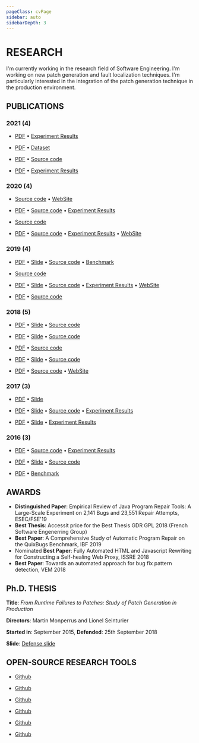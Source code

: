 ```yaml
---
pageClass: cvPage
sidebar: auto
sidebarDepth: 3
---
```


# RESEARCH 

I'm currently working in the research field of Software Engineering. 
I'm working on new patch generation and fault localization techniques.
I'm particularly interested in the integration of the patch generation technique in the production environment.


## PUBLICATIONS

### 2021 (4)

 * <cv 
	name="A large-scale study on human-cloned changes for automated program repair" 
	url="https://arxiv.org/abs/2104.02386" 
	date="2021"
	description="Research in automatic program repair has shown that real bugs can be automatically fixed. However, there are several challenges involved in such a task that are not yet fully addressed. As an example, consider that a test-suite-based repair tool performs a change in a program to fix a bug spotted by a failing test case, but then the same or another test case fails. This could mean that the change is a partial fix for the bug or that another bug was manifested. However, the repair tool discards the change and possibly performs other repair attempts. One might wonder if the applied change should be also applied in other locations in the program so that the bug is fully fixed. In this paper, we are interested in investigating the extent of bug fix changes being cloned by developers within patches. Our goal is to investigate the need of multi-location repair by using identical or similar changes in identical or similar contexts. To do so, we analyzed 3,049 multi-hunk patches from the ManySStuBs4J dataset, which is a large dataset of single statement bug fix changes. We found out that 68% of the multi-hunk patches contain at least one change clone group. Moreover, most of these patches (70%) are strictly-cloned ones, which are patches fully composed of changes belonging to one single change clone group. Finally, most of the strictly-cloned patches (89%) contain change clones with identical changes, independently of their contexts. We conclude that automated solutions for creating patches composed of identical or similar changes can be useful for fixing bugs."
	:authors="[{
		lastname: 'Madeiral',
		firstname: 'Fernanda',
		url: 'https://fermadeiral.github.io/'
	},{
		lastname: 'Durieux',
		firstname: 'Thomas',
		url: 'https://durieux.me'
	}]"
	acceptance="66%, 8/12"
	role="Proceedings of the 18th International Conference on Mining Software Repositories (MSR '21)"></cv>
	[PDF](https://arxiv.org/abs/2104.02386) • [Experiment Results](https://github.com/software-bugs/change-clone)

 * <cv 
	name="DUETS: A Dataset of Reproducible Pairs of Java Library-Clients"
	url="http://arxiv.org/abs/2103.09672" 
	date="2021"
	description="Software engineering researchers look for software artifacts to study their characteristics or to evaluate new techniques. In this paper, we introduce DUETS, a new dataset of software libraries and their clients. This dataset can be exploited to gain many different insights, such as API usage, usage inputs, or novel observations about the test suites of clients and libraries. DUETS is meant to support both static and dynamic analysis. This means that the libraries and the clients compile correctly, they are executable and their test suites pass. The dataset is composed of open-source projects that have more than five stars on GitHub. The final dataset contains 395 libraries and 2,874 clients. Additionally, we provide the raw data that we use to create this dataset, such as 34,560 pom.xml files or the complete file list from 34,560 projects. This dataset can be used to study how libraries are used by their clients or as a list of software projects that succesfully build. The client’s test suite can be used as an additional verification step for code transformation techniques that modify the libraries."
	:authors="[{
		lastname: 'Durieux',
		firstname: 'Thomas',
		url: 'https://durieux.me'
	},{
		lastname: 'César',
		firstname: 'Soto Valero',
		url: 'https://www.cesarsotovalero.net/'
	},{
		lastname: 'Baudry',
		firstname: 'Benoit',
		url: 'https://softwarediversity.eu/'
	}]"
	role="Proceedings of the 18th International Conference on Mining Software Repositories (MSR '21)"></cv>
	[PDF](http://arxiv.org/abs/2103.09672) • [Dataset](https://github.com/castor-software/Duets)

 * <cv 
	name="Automated Classification of Overfitting Patches with Statically Extracted Code Features"
	url="https://arxiv.org/abs/1910.12057" 
	date="2021"
	description="Automatic program repair (APR) aims to reduce the cost of manually fixing software defects. However, APR suffers from generating a multitude of overfitting patches, those patches that fail to correctly repair the defect beyond making the tests pass. This paper presents a novel overfitting patch detection system called ODS to assess the correctness of APR patches. ODS first statically compares a patched program and a buggy program in order to extract code features at the abstract syntax tree (AST) level. Then, ODS uses supervised learning with the captured code features and patch correctness labels to automatically learn a probabilistic model. The learned ODS model can then finally be applied to classify new and unseen program repair patches. We conduct a large-scale experiment to evaluate the effectiveness of ODS on patch correctness classification based on 10,302 patches from Defects4J, Bugs.jar and Bears benchmarks. The empirical evaluation shows that ODS is able to correctly classify 71.9% of program repair patches from 26 projects, which improves the state-of-the-art. ODS is applicable in practice and can be employed as a post-processing procedure to classify the patches generated by different APR systems."
	:authors="[{
		lastname: 'Ye',
		firstname: 'He',
		url: 'https://www.kth.se/profile/heye'
	},{
		lastname: 'Gu',
		firstname: 'Jian',
	},{
		lastname: 'Martinez',
		firstname: 'Matias',
		url: 'http://www.martinezmatias.com'
	},{
		lastname: 'Durieux',
		firstname: 'Thomas',
		url: 'https://durieux.me'
	},{
		lastname: 'Monperrus',
		firstname: 'Martin',
		url: 'https://www.monperrus.net/martin/'
	}]"
	role="IEEE Transactions on Software Engineering"></cv>
	[PDF](https://arxiv.org/abs/1910.12057) • [Source code](https://github.com/kth-tcs/overfitting-analysis)

 * <cv 
	name="A comprehensive study of automatic program repair on the QuixBugs benchmark"
	url="https://arxiv.org/abs/1805.03454" 
	date="2021"
	description="Automatic program repair papers tend to repeatedly use the same benchmarks. This poses a threat to the external validity of the findings of the program repair research community. In this paper, we perform an empirical study of automatic repair on a benchmark of bugs called QuixBugs, which has been little studied. In this paper, (1) We report on the characteristics of QuixBugs; (2) We study the effectiveness of 10 program repair tools on it; (3) We apply three patch correctness assessment techniques to comprehensively study the presence of overfitting patches in QuixBugs. Our key results are: (1) 16/40 buggy programs in QuixBugs can be repaired with at least a test suite adequate patch; (2) A total of 338 plausible patches are generated on the QuixBugs by the considered tools, and 53.3% of them are overfitting patches according to our manual assessment; (3) The three automated patch correctness assessment techniques, RGTEvosuite, RGTInputSampling and GTInvariants, achieve an accuracy of 98.2%, 80.8% and 58.3% in overfitting detection, respectively. To our knowledge, this is the largest empirical study of automatic repair on QuixBugs, combining both quantitative and qualitative insights. All our empirical results are publicly available on GitHub in order to facilitate future research on automatic program repair."
	:authors="[{
		lastname: 'Ye',
		firstname: 'He',
		url: 'https://www.kth.se/profile/heye'
	},{
		lastname: 'Martinez',
		firstname: 'Matias',
		url: 'http://www.martinezmatias.com'
	},{
		lastname: 'Durieux',
		firstname: 'Thomas',
		url: 'https://durieux.me'
	},{
		lastname: 'Monperrus',
		firstname: 'Martin',
		url: 'https://www.monperrus.net/martin/'
	}]"
	role="Journal of Systems and Software"></cv>
	[PDF](https://arxiv.org/abs/1805.03454) • [Experiment Results](https://github.com/KTH/quixbugs-experiment)


### 2020 (4)

* <cv 
	name="SmartBugs: a framework to analyze solidity smart contracts" 
	url="https://dl.acm.org/doi/10.1145/3324884.3415298" 
	date="2020"
	description="Over the last few years, there has been substantial research on automated analysis, testing, and debugging of Ethereum smart contracts. However, it is not trivial to compare and reproduce that research. To address this, we present an empirical evaluation of 9 state-of-the-art automated analysis tools using two new datasets: i) a dataset of 69 annotated vulnerable smart contracts that can be used to evaluate the precision of analysis tools; and ii) a dataset with all the smart contracts in the Ethereum Blockchain that have Solidity source code available on Etherscan (a total of 47,518 contracts). The datasets are part of SmartBugs, a new extendable execution framework that we created to facilitate the integration and comparison between multiple analysis tools and the analysis of Ethereum smart contracts. We used SmartBugs to execute the 9 automated analysis tools on the two datasets. In total, we ran 428,337 analyses that took approximately 564 days and 3 hours, being the largest experimental setup to date both in the number of tools and in execution time. We found that only 42% of the vulnerabilities from our annotated dataset are detected by all the tools, with the tool Mythril having the higher accuracy (27%). When considering the largest dataset, we observed that 97% of contracts are tagged as vulnerable, thus suggesting a considerable number of false positives. Indeed, only a small number of vulnerabilities (and of only two categories) were detected simultaneously by four or more tools."
	:authors="[{
		lastname: 'Ferreira',
		firstname: 'João F.'
	},{
		lastname: 'Cruz',
		firstname: 'Pedro'
	},{
		lastname: 'Durieux',
		firstname: 'Thomas',
		url: 'https://durieux.me'
	},{
		lastname: 'Rui',
		firstname: 'Abreu',
		url: 'https://ruimaranhao.github.io'
	}]"
	acceptance="62%, 18/29"
	role="Proceedings of the 35th IEEE/ACM International Conference on Automated Software Engineering (ASE)"></cv>
	[Source code](https://github.com/smartbugs/smartbugs) • [WebSite](https://smartbugs.github.io)
	

* <cv 
	name="Empirical Study of Restarted and Flaky Builds on Travis CI" 
	url="https://arxiv.org/abs/2003.11772" 
	date="2020"
	description="Continuous Integration (CI) is a development practice where developers frequently integrate code into a common codebase. After the code is integrated, the CI server runs a test suite and other tools to produce a set of reports (e.g., output of linters and tests). If the result of a CI test run is unexpected, developers have the option to manually restart the build, re-running the same test suite on the same code; this can reveal build flakiness, if the restarted build outcome differs from the original build. In this study, we analyze restarted builds, flaky builds, and their impact on the development workflow. We observe that developers restart at least 1.72% of builds, amounting to 56,522 restarted builds in our Travis CI dataset. We observe that more mature and more complex projects are more likely to include restarted builds. The restarted builds are mostly builds that are initially failing due to a test, network problem, or a Travis CI limitations such as execution timeout. Finally, we observe that restarted builds have a major impact on development workflow. Indeed, in 54.42% of the restarted builds, the developers analyze and restart a build within an hour of the initial failure. This suggests that developers wait for CI results, interrupting their workflow to address the issue. Restarted builds also slow down the merging of pull requests by a factor of three, bringing median merging time from 16h to 48h."
	:authors="[{
		lastname: 'Durieux',
		firstname: 'Thomas',
		url: 'https://durieux.me'
	},{
		lastname: 'Le Goues',
		firstname: 'Claire',
		url: 'https://clairelegoues.com/'
	},{
		lastname: 'Hilton',
		firstname: 'Michael',
		url: 'https://www.cs.cmu.edu/~mhilton/'
	},{
		lastname: 'Rui',
		firstname: 'Abreu',
		url: 'https://ruimaranhao.github.io'
	}]"
	acceptance="30%, 41/138"
	role="Proceedings of the 17th International Conference on Mining Software Repositories (MSR '20)"></cv>
	[PDF](https://arxiv.org/abs/2003.11772) • [Source code](https://github.com/tdurieux/Travis-Listener) • [Experiment Results](https://zenodo.org/record/3601137)

* <cv 
	name="Fully Automated HTML and Javascript Rewriting for Constructing a Self-healing Web Proxy" 
	url="https://arxiv.org/abs/1910.10601" 
	date="2020"
	description="Over the last few years, the complexity of web applications has increased to provide more dynamic web applications to users. The drawback of this complexity is the growing number of errors in the front-end applications. In this paper, we present an approach to provide self-healing for the web. We implemented this approach in two different tools: 1) BikiniProxy, an HTTP repair proxy, and 2) BugBlock, a browser extension. They use five self-healing strategies to rewrite the buggy HTML and Javascript code to handle errors in web pages. We evaluate BikiniProxy and BugBlock with a new benchmark of 555 reproducible Javascript errors of which 31.76% can be automatically self-healed by BikiniProxy and 15.67% by BugBlock."
	:authors="[{
		lastname: 'Durieux',
		firstname: 'Thomas',
		url: 'https://durieux.me'
	},{
		lastname: 'Hamadi',
		firstname: 'Youssef',
		url: 'https://www.msr-inria.fr/researchers/youssef-hamadi/'
	},{
		lastname: 'Monperrus',
		firstname: 'Martin',
		url: 'https://www.monperrus.net/martin/'
	}]"
	role="Proceedings at Software Testing, Verification & Reliability (STVR)"></cv>
	[Source code](https://github.com/Spirals-Team/bikiniproxy/)
	
 * <cv 
	name="Empirical Review of Automated Analysis Tools on 47,587 Ethereum Smart Contracts" 
	url="https://arxiv.org/abs/1910.10601" 
	date="2020"
	description="Over the last few years, there has been substantial research on automated analysis, testing, and debugging of Ethereum smart contracts. However, it is not trivial to compare and reproduce that research. To address this, we present an empirical evaluation of 9 state-of-the-art automated analysis tools using two new datasets: i) a dataset of 69 annotated vulnerable smart contracts that can be used to evaluate the precision of analysis tools; and ii) a dataset with all the smart contracts in the Ethereum Blockchain that have Solidity source code available on Etherscan (a total of 47,518 contracts). The datasets are part of SmartBugs, a new extendable execution framework that we created to facilitate the integration and comparison between multiple analysis tools and the analysis of Ethereum smart contracts. We used SmartBugs to execute the 9 automated analysis tools on the two datasets. In total, we ran 428,337 analyses that took approximately 564 days and 3 hours, being the largest experimental setup to date both in the number of tools and in execution time. We found that only 42% of the vulnerabilities from our annotated dataset are detected by all the tools, with the tool Mythril having the higher accuracy (27%). When considering the largest dataset, we observed that 97% of contracts are tagged as vulnerable, thus suggesting a considerable number of false positives. Indeed, only a small number of vulnerabilities (and of only two categories) were detected simultaneously by four or more tools."
	:authors="[{
		lastname: 'Durieux',
		firstname: 'Thomas',
		url: 'https://durieux.me'
	},{
		lastname: 'Ferreira',
		firstname: 'João F.'
	},{
		lastname: 'Rui',
		firstname: 'Abreu',
		url: 'https://ruimaranhao.github.io'
	},{
		lastname: 'Cruz',
		firstname: 'Pedro'
	}]"
	acceptance="20%, 129/617"
	role="Proceedings of the 42nd International Conference on Software Engineering (ICSE '20)"></cv>
	[PDF](https://arxiv.org/abs/1910.10601) • [Source code](https://github.com/smartbugs/smartbugs) • [Experiment Results](https://github.com/smartbugs/smartbugs-results)  • [WebSite](https://smartbugs.github.io)
	

### 2019 (4)
 * <cv 
	name="An Analysis of 35+ Million Jobs of Travis CI" 
	url="https://arxiv.org/abs/1904.09416" 
	date="2019"
	description="Travis CI handles automatically thousands of builds every day to, amongst other things, provide valuable feedback to thousands of open-source developers. In this paper, we investigate Travis CI to firstly understand who is using it, and when they start to use it. Secondly, we investigate how the developers use Travis CI and finally, how frequently the developers change the Travis CI configurations. We observed during our analysis that the main users of Travis CI are corporate users such as Microsoft. And the programming languages used in Travis CI by those users do not follow the same popularity trend than on GitHub, for example, Python is the most popular language on Travis CI, but it is only the third one on GitHub. We also observe that Travis CI is set up on average seven days after the creation of the repository and the jobs are still mainly used (60%) to run tests. And finally, we observe that 7.34% of the commits modify the Travis CI configuration. We share the biggest benchmark of Travis CI jobs (to our knowledge): it contains 35,793,144 jobs from 272,917 different GitHub projects."
	:authors="[{
		lastname: 'Durieux',
		firstname: 'Thomas',
		url: 'https://durieux.me'
	},{
		lastname: 'Rui',
		firstname: 'Abreu',
		url: 'https://ruimaranhao.github.io'
	},{
		lastname: 'Monperrus',
		firstname: 'Martin',
		url: 'https://www.monperrus.net/martin/'
	},{
		lastname: 'Bissyandé, ',
		firstname: 'Tegawendé F.'
	},{
		lastname: 'Cruz',
		firstname: 'Luís'
	}]"
	acceptance="56%, 26/46"
	role="Proceedings of the 35th IEEE International Conference on Software Maintenance and Evolution (ICSME'19)"></cv>
	[PDF](https://arxiv.org/abs/1905.11973) • [Slide](/slide_35m_travis_jobs.pdf) • [Source code](https://github.com/tdurieux/travis-listener) • [Benchmark](https://zenodo.org/record/2560966)

* <cv 
	name="Repairnator patches programs automatically" 
	url="https://dl.acm.org/citation.cfm?doid=3345321.3349589" 
	date="2019"
	description="Repairnator is a bot. It constantly monitors software bugs discovered during continuous integration of open-source software and tries to fix them automatically. If it succeeds in synthesizing a valid patch, Repairnator proposes the patch to the human developers, disguised under a fake human identity. To date, Repairnator has been able to produce patches that were accepted by the human developers and permanently merged into the code base. This is a milestone for human-competitiveness in software engineering research on automatic program repair."
	:authors="[{
		lastname: 'Monperrus',
		firstname: 'Martin',
		url: 'https://www.monperrus.net/martin/'
	},{
		lastname: 'Urli',
		firstname: 'Simon'
	},{
		lastname: 'Durieux',
		firstname: 'Thomas',
		url: 'https://durieux.me'
	},{
		lastname: 'Martinez',
		firstname: 'Matias',
		url: 'http://www.martinezmatias.com'
	},{
		lastname: 'Baudry',
		firstname: 'Benoit',
		url: 'https://softwarediversity.eu/'
	},{
		lastname: 'Seinturier',
		firstname: 'Lionel',
		url: 'http://chercheurs.lille.inria.fr/~seinturi/'
	}]"
	acceptance=""
	role="ACM Ubiquity"></cv>
	[Source code](https://github.com/Spirals-Team/repairnator/)


 * <cv 
	name="Empirical Review of Java Program Repair Tools: A Large-Scale Experiment on 2,141 Bugs and 23,551 Repair Attempts" 
	url="https://arxiv.org/abs/1905.11973" 
	date="2019"
	description="In the past decade, research on test-suite-based automatic program repair has grown significantly. Each year, new approaches and implementations are featured in major software engineering venues. However, most of those approaches are evaluated on a single benchmark of bugs, which are also rarely reproduced by other researchers. In this paper, we present a large-scale experiment using 11 Java test-suite-based repair tools and 5 benchmarks of bugs. Our goal is to have a better understanding of the current state of automatic program repair tools on a large diversity of benchmarks. Our investigation is guided by the hypothesis that the repairability of repair tools might not be generalized across different benchmarks of bugs. We found that the 11 tools 1) are able to generate patches for 21% of the bugs from the 5 benchmarks, and 2) have better performance on Defects4J compared to other benchmarks, by generating patches for 47% of the bugs from Defects4J compared to 10-30% of bugs from the other benchmarks. Our experiment comprises 23,551 repair attempts in total, which we used to find the causes of non-patch generation. These causes are reported in this paper, which can help repair tool designers to improve their techniques and tools."
	:authors="[{
		lastname: 'Durieux',
		firstname: 'Thomas',
		url: 'https://durieux.me'
	},{
		lastname: 'Madeiral',
		firstname: 'Fernanda',
		url: 'https://fermadeiral.github.io/'
	},{
		lastname: 'Martinez',
		firstname: 'Matias',
		url: 'http://www.martinezmatias.com'
	},{
		lastname: 'Rui',
		firstname: 'Abreu',
		url: 'https://ruimaranhao.github.io'
	}]"
	acceptance="24%, 73/303"
	role="Proceedings of the 27th ACM Joint European Software Engineering Conference and Symposium on the Foundations of Software Engineering (ESEC/FSE '19)"></cv>
	[PDF](https://arxiv.org/abs/1905.11973) • [Slide](/slide_repairthemall.pdf) • [Source code](https://github.com/program-repair/RepairThemAll) • [Experiment Results](https://github.com/program-repair/RepairThemAll_experiment/)  • [WebSite](http://program-repair.org/RepairThemAll_experiment/) 

 * <cv 
	name="A Comprehensive Study of Automatic Program Repair on the QuixBugs Benchmark" 
	url="https://arxiv.org/abs/1807.11286" 
	date="2019"
	description="Automatic program repair papers tend to repeatedly use the same benchmarks. This poses a threat to the external validity of the findings of the program repair research community. In this paper, we perform an automatic repair experiment on a benchmark called QuixBugs that has never been studied in the context of program repair. In this study, we report on the characteristics of QuixBugs, and study five repair systems, Arja, Astor, Nopol, NPEFix and RSRepair, which are representatives of generate-and-validate repair techniques and synthesis repair techniques. We propose three patch correctness assessment techniques to comprehensively study overfitting and incorrect patches. Our key results are: 1) 15 / 40 buggy programs in the QuixBugs can be repaired with a test-suite adequate patch; 2) a total of 64 plausible patches for those 15 buggy programs in the QuixBugs are present in the search space of the considered tools; 3) the three patch assessment techniques discard in total 33 / 64 patches that are overfitting. This sets a baseline for future research of automatic repair on QuixBugs. Our experiment also highlights the major properties and challenges of how to perform automated correctness assessment of program repair patches. All experimental results are publicly available on Github in order to facilitate future research on automatic program repair."
	:authors="[{
		lastname: 'Ye',
		firstname: 'He',
		url: 'https://www.kth.se/profile/heye'
	},{
		lastname: 'Martinez',
		firstname: 'Matias',
		url: 'http://www.martinezmatias.com'
	},{
		lastname: 'Durieux',
		firstname: 'Thomas',
		url: 'https://durieux.me'
	},{
		lastname: 'Monperrus',
		firstname: 'Martin',
		url: 'https://www.monperrus.net/martin/'
	}]"
	acceptance=""
	role="Proceedings in International Workshop on Intelligent Bug Fixing (IBF 2019), co-located with SANER2019"></cv>
	[PDF](https://arxiv.org/abs/1805.03454) • [Source code](https://github.com/KTH/quixbugs-experiment)

### 2018 (5)
 * <cv 
	name="Towards an automated approach for bug fix pattern detection" 
	url="https://arxiv.org/abs/1807.11286" 
	date="2018"
	description="The characterization of bug datasets is essential to support the evaluation of automatic program repair tools. In a previous work, we manually studied almost 400 human-written patches (bug fixes) from the Defects4J dataset and annotated them with properties, such as repair patterns. However, manually finding these patterns in different datasets is tedious and time-consuming. To address this activity, we designed and implemented PPD, a detector of repair patterns in patches, which performs source code change analysis at abstract-syntax tree level. In this paper, we report on PPD and its evaluation on Defects4J, where we compare the results from the automated detection with the results from the previous manual analysis. We found that PPD has overall precision of 91% and overall recall of 92%, and we conclude that PPD has the potential to detect as many repair patterns as human manual analysis."
	:authors="[{
		lastname: 'Madeiral',
		firstname: 'Fernanda',
		url: 'https://fermadeiral.github.io/'
	},{
		lastname: 'Durieux',
		firstname: 'Thomas',
		url: 'https://durieux.me'
	},{
		lastname: 'Sobreira',
		firstname: 'Victor'
	},{
		lastname: 'Maia',
		firstname: 'Marcelo de Almeida',
		url: 'http://lascam.facom.ufu.br/'
	}]"
	acceptance="61%, 24/39"
	role="Proceedings of the VI Workshop on Software Visualization, Evolution and Maintenance (VEM 2018)"></cv>
	[PDF](https://arxiv.org/abs/1807.11286) • [Slide](/slide_ppd.pdf) • [Source code](https://github.com/lascam-UFU/automatic-diff-dissection) 

 * <cv 
	name="Fully Automated HTML and Javascript Rewriting for Constructing a Self-healing Web Proxy" 
	url="https://arxiv.org/abs/1803.08725" 
	date="2018"
	description="Over the last few years, the complexity of web applications has increased to provide more dynamic web applications to users. The drawback of this complexity is the growing number of errors in the front-end applications. In this paper, we present BikiniProxy, a novel technique to provide self-healing for the web. BikiniProxy is designed as an HTTP proxy that uses five self-healing strategies to rewrite the buggy HTML and Javascript code. We evaluate BikiniProxy with a new benchmark of 555 reproducible Javascript errors, DeadClick. We create DeadClick by randomly crawling the Internet and collect all web pages that contain Javascript errors. Then, we observe how BikiniProxy heals those errors by collecting and comparing the traces of the original and healed pages. To sum up, BikiniProxy is a novel fully-automated self-healing approach that is specific to the web, evaluated on 555 real Javascript errors, and based on original self-healing rewriting strategies for HTML and Javascript."
	:authors="[{
		lastname: 'Durieux',
		firstname: 'Thomas',
		url: 'https://durieux.me'
	},{
		lastname: 'Hamadi',
		firstname: 'Youssef',
		url: 'https://www.msr-inria.fr/researchers/youssef-hamadi/'
	},{
		lastname: 'Monperrus',
		firstname: 'Martin',
		url: 'https://www.monperrus.net/martin/'
	}]"
	acceptance="24%, 23/96"
	role="Proceedings of the 29th IEEE International Symposium on Software Reliability Engineering (ISSRE 2018)"></cv>
	[PDF](https://arxiv.org/abs/1803.08725) • [Slide](/slide_bikiniproxy.pdf) • [Source code](https://github.com/Spirals-Team/bikiniproxy/)
 * <cv 
	name="Alleviating Patch Overfitting with Automatic Test Generation: A Study of Feasibility and Effectiveness for the Nopol Repair System" 
	url="https://hal.inria.fr/hal-01774223/" 
	date="2018"
	description="Among the many different kinds of program repair techniques, one widely studied family of techniques is called test suite based repair. However, test suites are in essence input-output specifications and are thus typically inadequate for completely specifying the expected behavior of the program under repair. Consequently, the patches generated by test suite based repair techniques can just overfit to the used test suite, and fail to generalize to other tests. We deeply analyze the overfitting problem in program repair and give a classification of this problem. This classification will help the community to better understand and design techniques to defeat the overfitting problem. We further propose and evaluate an approach called UnsatGuided, which aims to alleviate the overfitting problem for synthesis-based repair techniques with automatic test case generation. The approach uses additional automatically generated tests to strengthen the repair constraint used by synthesis-based repair techniques. We analyze the effectiveness of UnsatGuided: 1) analytically with respect to alleviating two different kinds of overfitting issues; 2) empirically based on an experiment over the 224 bugs of the Defects4J repository. The main result is that automatic test generation is effective in alleviating one kind of overfitting issue–regression introduction, but due to oracle problem, has minimal positive impact on alleviating the other kind of overfitting issue–incomplete fixing."
	:authors="[{
		lastname: 'Yu',
		firstname: 'Zhongxing',
		url: 'https://sites.google.com/site/yuzxpage/'
	},{
		lastname: 'Martinez',
		firstname: 'Matias',
		url: 'http://www.martinezmatias.com/'
	},{
		lastname: 'Danglot',
		firstname: 'Benjamin',
		url: 'https://danglotb.github.io/'
	},{
		lastname: 'Durieux',
		firstname: 'Thomas',
		url: 'https://durieux.me'
	},{
		lastname: 'Monperrus',
		firstname: 'Martin',
		url: 'https://www.monperrus.net/martin/'
	}]"
	role="Proceedings at Empirical Software Engineering (EMSE)"></cv>
	[PDF](https://hal.inria.fr/hal-01774223/) • [Source code](https://github.com/Spirals-Team/test4repair-experiments)
 * <cv 
	name="Exhaustive Exploration of the Failure-oblivious Computing Search Space" 
	url="https://arxiv.org/abs/1710.09722" 
	date="2018"
	description="High-availability of software systems requires automated handling of crashes in presence of errors. Failure-oblivious computing is one technique that aims to achieve high availability. We note that failure-obliviousness has not been studied in depth yet, and there is very few study that helps understand why failure-oblivious techniques work. In order to make failure-oblivious computing to have an impact in practice, we need to deeply understand failure-oblivious behaviors in software. In this paper, we study, design and perform an experiment that analyzes the size and the diversity of the failure-oblivious behaviors. Our experiment consists of exhaustively computing the search space of 16 field failures of large-scale open-source Java software. The outcome of this experiment is a much better understanding of what really happens when failure-oblivious computing is used, and this opens new promising research directions."
	:authors="[{
		lastname: 'Durieux',
		firstname: 'Thomas',
		url: 'https://durieux.me'
	},{
		lastname: 'Hamadi',
		firstname: 'Youssef',
		url: 'https://www.msr-inria.fr/researchers/youssef-hamadi/'
	},{
		lastname: 'Yu',
		firstname: 'Zhongxing',
		url: 'https://sites.google.com/site/yuzxpage/'
	},{
		lastname: 'Baudry',
		firstname: 'Benoit',
		url: 'https://softwarediversity.eu/'
	},{
		lastname: 'Monperrus',
		firstname: 'Martin',
		url: 'https://www.monperrus.net/martin/'
	}]"
	acceptance="25%, 30/119"
	role="Proceedings of the 11th IEEE Conference on Software Testing, Validation and Verification (ICST'18)"></cv>
	[PDF](https://arxiv.org/abs/1710.09722) • [Slide](/slide_failure_oblivious_search_space.pdf) • [Source code](https://github.com/Spirals-Team/runtime-repair-experiments)

* <cv 
	name="Dissection of a Bug Dataset: Anatomy of 395 Patches from Defects4J" 
	url="https://arxiv.org/abs/1801.06393" 
	date="2018"
	description="Well-designed and publicly available datasets of bugs are an invaluable asset to advance research fields such as fault localization and program repair as they allow directly and fairly comparison between competing techniques and also the replication of experiments. These datasets need to be deeply understood by researchers: the answer for questions like 'which bugs can my technique handle?' and 'for which bugs is my technique effective?'' depends on the comprehension of properties related to bugs and their patches. However, such properties are usually not included in the datasets, and there is still no widely adopted methodology for characterizing bugs and patches. In this work, we deeply study 395 patches of the Defects4J dataset. Quantitative properties (patch size and spreading) were automatically extracted, whereas qualitative ones (repair actions and patterns) were manually extracted using a thematic analysis-based approach. We found that 1) the median size of Defects4J patches is four lines, and almost 30% of the patches contain only addition of lines; 2) 92% of the patches change only one file, and 38% has no spreading at all; 3) the top-3 most applied repair actions are addition of method calls, conditionals, and assignments, occurring in 77% of the patches; and 4) nine repair patterns were found for 95% of the patches, where the most prevalent, appearing in 43% of the patches, is on conditional blocks. These results are useful for researchers to perform advanced analysis on their techniques' results based on Defects4J. Moreover, our set of properties can be used to characterize and compare different bug datasets."
	:authors="[{
		lastname: 'Sobreira',
		firstname: 'Victor'
	},{
		lastname: 'Durieux',
		firstname: 'Thomas',
		url: 'https://durieux.me'
	},{
		lastname: 'Madeiral',
		firstname: 'Fernanda',
		url: 'https://fermadeiral.github.io/'
	},{
		lastname: 'Monperrus',
		firstname: 'Martin',
		url: 'https://www.monperrus.net/martin/'
	},{
		lastname: 'Maia',
		firstname: 'Marcelo de Almeida',
		url: 'http://lascam.facom.ufu.br/'
	}]"
	acceptance="27%, 39/146"
	role="Proceedings of the 25th IEEE International Conference on Software Analysis, Evolution and Reengineering (SANER'18)"></cv>
	[PDF](https://arxiv.org/abs/1801.06393) • [Source code](https://github.com/program-repair/defects4j-dissection/) • [WebSite](http://program-repair.org/defects4j-dissection/) 


### 2017 (3)


* <cv 
	name="Production-Driven Patch Generation" 
	url="https://hal.archives-ouvertes.fr/hal-01463689/document" 
	date="2017"
	description="We present an original concept for patch generation: we propose to do it directly in production. Our idea is to generate patches on-the-fly based on automated analysis of the failure context. By doing this in production, the repair process has complete access to the system state at the point of failure. We propose to perform live regression testing of the generated patches directly on the production traffic, by feeding a sandboxed version of the application with a copy of the production traffic, the 'shadow traffic'. Our concept widens the applicability of program repair because it removes the requirements of having a failing test case."
	:authors="[{
		lastname: 'Durieux',
		firstname: 'Thomas',
		url: 'https://durieux.me'
	},{
		lastname: 'Hamadi',
		firstname: 'Youssef',
		url: 'https://www.msr-inria.fr/researchers/youssef-hamadi/'
	},{
		lastname: 'Monperrus',
		firstname: 'Martin',
		url: 'https://www.monperrus.net/martin/'
	}]"
	acceptance="16%, 14/85"
	role="Proceeding of ICSE NIER"></cv>
	[PDF](https://hal.archives-ouvertes.fr/hal-01463689/document) • [Slide](/slide_itzal.pdf) 

* <cv 
	name="Dynamic Patch Generation for Null Pointer Exceptions Using Metaprogramming" 
	url="https://hal.archives-ouvertes.fr/hal-01419861/document" 
	date="2017"
	description="Null pointer exceptions (NPE) are the number one cause of uncaught crashing exceptions in production. In this paper, we aim at exploring the search space of possible patches for null pointer exceptions with metaprogramming. Our idea is to transform the program under repair with automated code transformation, so as to obtain a metaprogram. This metaprogram contains automatically injected hooks, that can be activated to emulate a null pointer exception patch. This enables us to perform a fine-grain analysis of the runtime context of null pointer exceptions. We set up an experiment with 16 real null pointer exceptions that have happened in the field. We compare the effectiveness of our metaprogramming approach against simple templates for repairing null pointer exceptions."
	:authors="[{
		lastname: 'Durieux',
		firstname: 'Thomas',
		url: 'https://durieux.me'
	},{
		lastname: 'Cornu',
		firstname: 'Benoit'
	},{
		lastname: 'Seinturier',
		firstname: 'Lionel',
		url: 'http://www.lifl.fr/~seinturi/'
	},{
		lastname: 'Monperrus',
		firstname: 'Martin',
		url: 'https://www.monperrus.net/martin/'
	}]"
	acceptance="24%, 34/135"
	role="Proceedings of the 25th IEEE International Conference on Software Analysis, Evolution and Reengineering (SANER'17)"></cv>
	[PDF](https://hal.archives-ouvertes.fr/hal-01419861/document) • [Slide](/slide_npefix.pdf) • [Source code](https://github.com/Spirals-Team/npefix/) • [Experiment Results](https://github.com/Spirals-Team/npefix-experiments) 

* <cv 
	name="Automatic repair of real bugs in java: a large-scale experiment on the defects4j dataset" 
	url="http://link.springer.com/article/10.1007/s10664-016-9470-4" 
	date="2016"
	description="Defects4J is a large, peer-reviewed, structured dataset of real-world Java bugs. Each bug in Defects4J comes with a test suite and at least one failing test case that triggers the bug. In this paper, we report on an experiment to explore the effectiveness of automatic test-suite based repair on Defects4J. The result of our experiment shows that the considered state-of-the-art repair methods can generate patches for 47 out of 224 bugs. However, those patches are only test-suite adequate, which means that they pass the test suite and may potentially be incorrect beyond the test-suite satisfaction correctness criterion. We have manually analyzed 84 different patches to assess their real correctness. In total, 9 real Java bugs can be correctly repaired with a test-suite based repair. This analysis shows that test-suite based repair suffers from under-specified bugs, for which trivial or incorrect patches still pass the test suite. With respect to practical applicability, it takes on average 14.8 minutes to find a patch. The experiment was done on a scientific grid, totaling 17.6 days of computation time. All the repair systems and experimental results are publicly available on Github in order to facilitate future research on automatic repair."
	:authors="[{
		lastname: 'Martinez',
		firstname: 'Matias',
		url: 'http://www.martinezmatias.com/'
	},{
		lastname: 'Durieux',
		firstname: 'Thomas',
		url: 'https://durieux.me'
	},{
		lastname: 'Sommerard',
		firstname: 'Romain'
	},{
		lastname: 'Xuan',
		firstname: 'Jifeng',
		url: 'http://jifeng-xuan.com/'
	},{
		lastname: 'Monperrus',
		firstname: 'Martin',
		url: 'https://www.monperrus.net/martin/'
	}]"
	role="Proceedings at Empirical Software Engineering (EMSE)"></cv>
	[PDF](http://link.springer.com/article/10.1007/s10664-016-9470-4) • [Slide](/slide_defects4j_repair.pdf) • [Experiment Results](https://github.com/Spirals-Team/defects4j-repair/) 

### 2016 (3)

* <cv 
	name="Nopol: Automatic Repair of Conditional Statement Bugs in Java Programs" 
	url="https://hal.archives-ouvertes.fr/hal-01285008/document" 
	date="2016"
	description="We propose Nopol, an approach to automatic repair of buggy conditional statements (i.e., if-then-else statements). This approach takes a buggy program as well as a test suite as input and generates a patch with a conditional expression as output. The test suite is required to contain passing test cases to model the expected behavior of the program and at least one failing test case that reveals the bug to be repaired. The process of Nopol consists of three major phases. First, Nopol employs angelic fix localization to identify expected values of a condition during the test execution. Second, runtime trace collection is used to collect variables and their actual values, including primitive data types and objected-oriented features (e.g., nullness checks), to serve as building blocks for patch generation. Third, Nopol encodes these collected data into an instance of a Satisfiability Modulo Theory (SMT) problem; then a feasible solution to the SMT instance is translated back into a code patch. We evaluate Nopol on 22 real-world bugs (16 bugs with a buggy if conditions and six bugs with missing preconditions) on two large open-source projects, namely Apache Commons Math and Apache Commons Lang. Empirical analysis on these bugs shows that our approach can effectively fix bugs with buggy if conditions and missing preconditions. We illustrate the capabilities and limitations of Nopol using case studies of real bug fixes."
	:authors="[{
		lastname: 'Xuan',
		firstname: 'Jifeng',
		url: 'http://jifeng-xuan.com/'
	},{
		lastname: 'Martinez',
		firstname: 'Matias',
		url: 'http://www.martinezmatias.com/'
	},{
		lastname: 'Demarco',
		firstname: 'Favio'
	},{
		lastname: 'Clement',
		firstname: 'Maxime'
	},{
		lastname: 'Lamelas Marcote',
		firstname: 'Sebastian'
	},{
		lastname: 'Durieux',
		firstname: 'Thomas',
		url: 'https://durieux.me'
	},{
		lastname: 'Le Berre',
		firstname: 'Daniel'
	},{
		lastname: 'Monperrus',
		firstname: 'Martin',
		url: 'https://www.monperrus.net/martin/'
	}]"
	role="IEEE Transactions on Software Engineering, Institute of Electrical and Electronics Engineers (TSE)"></cv>
	[PDF](https://hal.archives-ouvertes.fr/hal-01285008/document) • [Source code](https://github.com/SpoonLabs/nopol) • [Experiment Results](https://github.com/SpoonLabs/nopol-experiments) 

* <cv 
	name="DynaMoth: Dynamic Code Synthesis for Automatic Program Repair" 
	url="https://hal.archives-ouvertes.fr/hal-01279233/document" 
	date="2016"
	description="Automatic software repair is the process of automatically fixing bugs. The Nopol repair system repairs Java code using code synthesis. We have designed a new code synthesis engine for Nopol based on dynamic exploration, it is called DynaMoth. The main design goal is to be able to generate patches with method calls. We evaluate DynaMoth over 224 of the Defects4J dataset. The evaluation shows that Nopol with DynaMoth is capable of synthesizing patches and enables Nopol to repair new bugs of the dataset."
	:authors="[{
		lastname: 'Durieux',
		firstname: 'Thomas',
		url: 'https://durieux.me'
	},{
		lastname: 'Monperrus',
		firstname: 'Martin',
		url: 'https://www.monperrus.net/martin/'
	}]"
	role="11th International Workshop in Automation of Software Test (AST 2016)"></cv>
	[PDF](https://hal.archives-ouvertes.fr/hal-01279233/document) • [Slide](/slide_dynamoth.pdf)  • [Source code](https://github.com/SpoonLabs/nopol) 

* <cv 
	name="IntroClassJava: A Benchmark of 297 Small and Buggy Java Programs" 
	url="https://hal.archives-ouvertes.fr/hal-01272126/document" 
	date="2016"
	description="Reproducible and comparative research requires well-designed and publicly available benchmarks. We present IntroClassJava, a benchmark of 297 small Java programs, specified by JUnit test cases, and usable by any fault localization or repair system for Java. The dataset is based on the IntroClass benchmark and is publicly available on Github. "
	:authors="[{
		lastname: 'Durieux',
		firstname: 'Thomas',
		url: 'https://durieux.me'
	},{
		lastname: 'Monperrus',
		firstname: 'Martin',
		url: 'https://www.monperrus.net/martin/'
	}]"></cv>
	[PDF](https://hal.archives-ouvertes.fr/hal-01272126/document) • [Benchmark](https://github.com/Spirals-Team/IntroClassJava) 


## AWARDS

* **Distinguished Paper**: Empirical Review of Java Program Repair Tools: A Large-Scale Experiment on 2,141 Bugs and 23,551 Repair Attempts, ESEC/FSE'19
* **Best Thesis**: Accessit price for the Best Thesis GDR GPL 2018 (French Software Engenerring Group)
* **Best Paper**: A Comprehensive Study of Automatic Program Repair on the QuixBugs Benchmark, IBF 2019
* Nominated **Best Paper**:  Fully Automated HTML and Javascript Rewriting for Constructing a Self-healing Web Proxy, ISSRE 2018
* **Best Paper**: Towards an automated approach for bug fix pattern detection, VEM 2018


## Ph.D. THESIS

**Title**: *From Runtime Failures to Patches: Study of Patch Generation in Production*

**Directors**: Martin Monperrus and Lionel Seinturier

**Started in**: September 2015, **Defended**: 25th September 2018

**Slide**: [Defense slide](/slide_phd_defense_thomas_durieux.pdf)

## OPEN-SOURCE RESEARCH TOOLS

* <cv 
	name="BikiniProxy" 
	url="https://github.com/Spirals-Team/bikiniproxy/" 
	description=""
	role="Automatic Patch Generation Technique for Client-side JavaScript Applications"></cv>
	[Github](https://github.com/Spirals-Team/bikiniproxy/)

* <cv 
	name="Itzal" 
	url="https://github.com/Spirals-Team/itzal-runtime-repair" 
	description=""
	role="Automatic Patch Generation Technique for Java Server"></cv>
	[Github](https://github.com/Spirals-Team/itzal)

* <cv 
	name="maven-repair" 
	url="https://github.com/Spirals-Team/maven-repair" 
	description=""
	role="Maven Plugin to Automatic Generate  Patches for your Projects"></cv>
	[Github](https://github.com/Spirals-Team/maven-repair)

* <cv 
	name="Nopol" 
	url="https://github.com/SpoonLabs/nopol/" 
	description=""
	role="Automatic Patch Generation for Java"></cv>
	[Github](https://github.com/SpoonLabs/nopol/)

* <cv 
	name="DynaMoth" 
	url="https://github.com/SpoonLabs/nopol/" 
	description=""
	role="Automatic Patch Synthesizer for Java"></cv>
	[Github](https://github.com/SpoonLabs/nopol/)

* <cv 
	name="NPEFix" 
	url="https://github.com/Spirals-Team/npefix" 
	description=""
	role="Automatic Patch Generation for Null Pointer Exception"></cv>
	[Github](https://github.com/Spirals-Team/npefix)